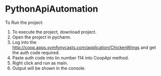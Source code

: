 # PythonApiAutomation

To Run the project:

1. To execute the project, download project.
2. Open the project in pycharm.
3. Log into the http://coop.apps.symfonycasts.com/application/ChickenWings and get the auth code required.
4. Paste auth code into lin number 114 into CoopApi method.
5. Right click and run as main.
6. Output will be shown in the console.
